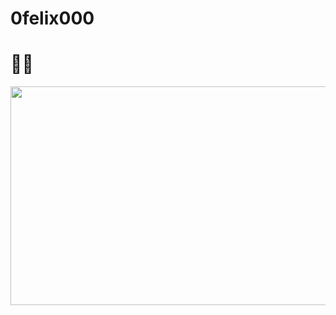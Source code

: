 # 0felix000
# 👋🏻
<img src="https://pbs.twimg.com/media/FrXC-q0X0AIjkTC.png" width = "800" height = "350">
